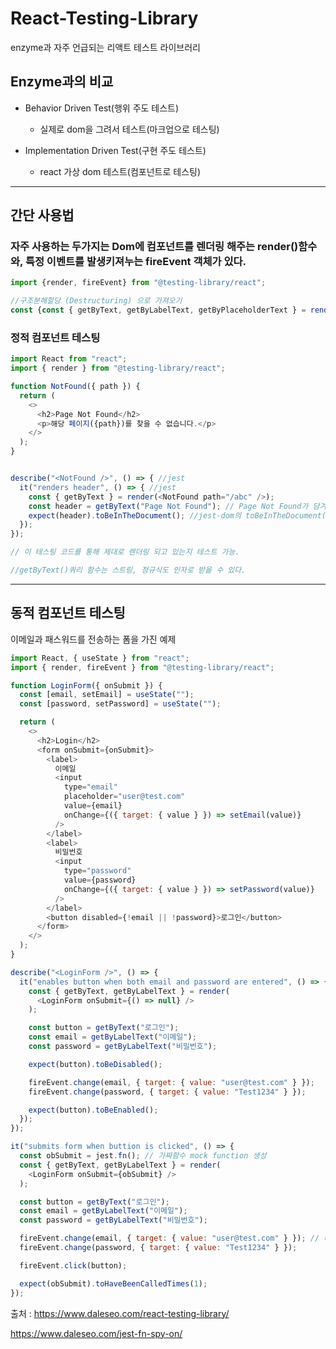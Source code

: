 # React-Testing-Library

enzyme과 자주 언급되는 리액트 테스트 라이브러리

## Enzyme과의 비교

- Behavior Driven Test(행위 주도 테스트)
  - 실제로 dom을 그려서 테스트(마크업으로 테스팅)

- Implementation Driven Test(구현 주도 테스트)
  - react 가상 dom 테스트(컴포넌트로 테스팅)
---
## 간단 사용법

### 자주 사용하는 두가지는 Dom에 컴포넌트를 렌더링 해주는 render()함수와, 특정 이벤트를 발생키져누는 fireEvent 객체가 있다.

```js
import {render, fireEvent} from "@testing-library/react";

//구조분해할당 (Destructuring) 으로 가져오기 
const {const { getByText, getByLabelText, getByPlaceholderText } = render(<YourComponent />)}

```

### 정적 컴포넌트 테스팅

```js
import React from "react";
import { render } from "@testing-library/react";

function NotFound({ path }) {
  return (
    <>
      <h2>Page Not Found</h2>
      <p>해당 페이지({path})를 찾을 수 없습니다.</p>
    </>
  );
}


describe("<NotFound />", () => { //jest 
  it("renders header", () => { //jest
    const { getByText } = render(<NotFound path="/abc" />);
    const header = getByText("Page Not Found"); // Page Not Found가 담겨있는 엘리먼트를 찾아서 담는다.
    expect(header).toBeInTheDocument(); //jest-dom의 toBeInTheDocument() 함수를 이용해서 h2 엘리먼트가 존재하는지 확인. 
  });
});

// 이 테스팅 코드를 통해 제대로 렌더링 되고 있는지 테스트 가능.

//getByText()쿼리 함수는 스트링, 정규식도 인자로 받을 수 있다.

```

---
## 동적 컴포넌트 테스팅

이메일과 패스워드를 전송하는 폼을 가진 예제


```js
import React, { useState } from "react";
import { render, fireEvent } from "@testing-library/react";

function LoginForm({ onSubmit }) {
  const [email, setEmail] = useState("");
  const [password, setPassword] = useState("");

  return (
    <>
      <h2>Login</h2>
      <form onSubmit={onSubmit}>
        <label>
          이메일
          <input
            type="email"
            placeholder="user@test.com"
            value={email}
            onChange={({ target: { value } }) => setEmail(value)}
          />
        </label>
        <label>
          비밀번호
          <input
            type="password"
            value={password}
            onChange={({ target: { value } }) => setPassword(value)}
          />
        </label>
        <button disabled={!email || !password}>로그인</button>
      </form>
    </>
  );
}

describe("<LoginForm />", () => {
  it("enables button when both email and password are entered", () => {
    const { getByText, getByLabelText } = render(
      <LoginForm onSubmit={() => null} />
    );

    const button = getByText("로그인");
    const email = getByLabelText("이메일");
    const password = getByLabelText("비밀번호");

    expect(button).toBeDisabled();

    fireEvent.change(email, { target: { value: "user@test.com" } });
    fireEvent.change(password, { target: { value: "Test1234" } });

    expect(button).toBeEnabled();
  });
});

it("submits form when buttion is clicked", () => {
  const obSubmit = jest.fn(); // 가짜함수 mock function 생성
  const { getByText, getByLabelText } = render(
    <LoginForm onSubmit={obSubmit} />
  );

  const button = getByText("로그인");
  const email = getByLabelText("이메일");
  const password = getByLabelText("비밀번호");

  fireEvent.change(email, { target: { value: "user@test.com" } }); // 타겟 체인지 이벤트
  fireEvent.change(password, { target: { value: "Test1234" } });

  fireEvent.click(button);

  expect(obSubmit).toHaveBeenCalledTimes(1);
});

```



출처 : https://www.daleseo.com/react-testing-library/

https://www.daleseo.com/jest-fn-spy-on/